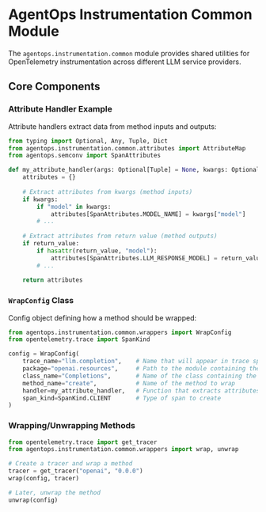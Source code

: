 # AgentOps Instrumentation Common Module

The `agentops.instrumentation.common` module provides shared utilities for OpenTelemetry instrumentation across different LLM service providers.

## Core Components

### Attribute Handler Example

Attribute handlers extract data from method inputs and outputs:

```python
from typing import Optional, Any, Tuple, Dict
from agentops.instrumentation.common.attributes import AttributeMap
from agentops.semconv import SpanAttributes

def my_attribute_handler(args: Optional[Tuple] = None, kwargs: Optional[Dict] = None, return_value: Optional[Any] = None) -> AttributeMap:
    attributes = {}
    
    # Extract attributes from kwargs (method inputs)
    if kwargs:
        if "model" in kwargs:
            attributes[SpanAttributes.MODEL_NAME] = kwargs["model"]
        # ...
    
    # Extract attributes from return value (method outputs)
    if return_value:
        if hasattr(return_value, "model"):
            attributes[SpanAttributes.LLM_RESPONSE_MODEL] = return_value.model
        # ...
    
    return attributes
```

### `WrapConfig` Class

Config object defining how a method should be wrapped:

```python
from agentops.instrumentation.common.wrappers import WrapConfig
from opentelemetry.trace import SpanKind

config = WrapConfig(
    trace_name="llm.completion",    # Name that will appear in trace spans
    package="openai.resources",     # Path to the module containing the class
    class_name="Completions",       # Name of the class containing the method
    method_name="create",           # Name of the method to wrap
    handler=my_attribute_handler,   # Function that extracts attributes
    span_kind=SpanKind.CLIENT       # Type of span to create
)
```

### Wrapping/Unwrapping Methods

```python
from opentelemetry.trace import get_tracer
from agentops.instrumentation.common.wrappers import wrap, unwrap

# Create a tracer and wrap a method
tracer = get_tracer("openai", "0.0.0")
wrap(config, tracer)

# Later, unwrap the method
unwrap(config)
```

